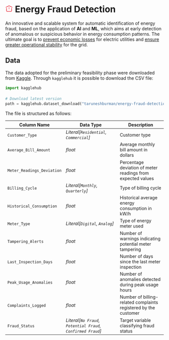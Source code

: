 # ![warning icon](warning.png) Energy Fraud Detection

An innovative and scalable system for automatic identification of energy fraud, based on the application of **AI** and **ML**, which aims at early detection of anomalous or suspicious behavior in energy consumption patterns. The ultimate goal is to <ins>prevent economic losses</ins> for electric utilities and <ins>ensure greater operational stability</ins> for the grid.

## Data
The data adopted for the preliminary feasibility phase were downloaded from [Kaggle](https://www.kaggle.com/datasets/taruneshburman/energy-fraud-detection). Through `kagglehub` it is possible to download the CSV file:
```python
import kagglehub

# Download latest version
path = kagglehub.dataset_download("taruneshburman/energy-fraud-detection")
```

The file is structured as follows:

| Column Name                | Data Type                                                   | Description                                                     |
|----------------------------|-------------------------------------------------------------|-----------------------------------------------------------------|
| `Customer_Type`            | _Literal[`Residential`, `Commercial`]_                      | Customer type                                                   |
| `Average_Bill_Amount`      | _float_                                                     | Average monthly bill amount in dollars                          |
| `Meter_Readings_Deviation` | _float_                                                     | Percentage deviation of meter readings from expected values     |
| `Billing_Cycle`            | _Literal[`Monthly`, `Quarterly`]_                           | Type of billing cycle                                           |
| `Historical_Consumption`   | _float_                                                     | Historical average energy consumption in kW/h                   |
| `Meter_Type`               | _Literal[`Digital`, `Analog`]_                              | Type of energy meter used                                       |
| `Tampering_Alerts`         | _float_                                                     | Number of warnings indicating potential meter tampering         |
| `Last_Inspection_Days`     | _float_                                                     | Number of days since the last meter inspection                  |
| `Peak_Usage_Anomalies`     | _float_                                                     | Number of anomalies detected during peak usage hours            |
| `Complaints_Logged`        | _float_                                                     | Number of billing-related complaints registered by the customer |
| `Fraud_Status`             | _Literal[`No Fraud`, `Potential Fraud`, `Confirmed Fraud`]_ | Target variable classifying fraud status                        |
